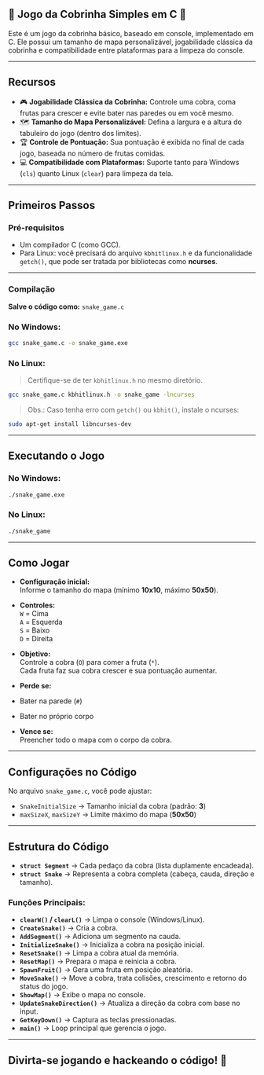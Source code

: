 
## 🐍 Jogo da Cobrinha Simples em C 🐍

Este é um jogo da cobrinha básico, baseado em console, implementado em C. Ele possui um tamanho de mapa personalizável, jogabilidade clássica da cobrinha e compatibilidade entre plataformas para a limpeza do console.

---

## Recursos

- 🎮 **Jogabilidade Clássica da Cobrinha:** Controle uma cobra, coma frutas para crescer e evite bater nas paredes ou em você mesmo.  
- 🗺️ **Tamanho do Mapa Personalizável:** Defina a largura e a altura do tabuleiro do jogo (dentro dos limites).  
- 🏆 **Controle de Pontuação:** Sua pontuação é exibida no final de cada jogo, baseada no número de frutas comidas.  
- 💻 **Compatibilidade com Plataformas:** Suporte tanto para Windows (`cls`) quanto Linux (`clear`) para limpeza da tela.

---

##  Primeiros Passos

###  Pré-requisitos

- Um compilador C (como GCC).  
- Para Linux: você precisará do arquivo `kbhitlinux.h` e da funcionalidade `getch()`, que pode ser tratada por bibliotecas como **ncurses**.  

---

### Compilação

**Salve o código como:** `snake_game.c`  

###  No Windows:
```bash
gcc snake_game.c -o snake_game.exe
```

###  No Linux:
> Certifique-se de ter `kbhitlinux.h` no mesmo diretório.

```bash
gcc snake_game.c kbhitlinux.h -o snake_game -lncurses
```
> Obs.: Caso tenha erro com `getch()` ou `kbhit()`, instale o ncurses:  
```bash
sudo apt-get install libncurses-dev
```

---

##  Executando o Jogo

### No Windows:
```bash
./snake_game.exe
```

### No Linux:
```bash
./snake_game
```

---

## Como Jogar

- **Configuração inicial:**  
Informe o tamanho do mapa (mínimo **10x10**, máximo **50x50**).

- **Controles:**  
`W` = Cima  
`A` = Esquerda  
`S` = Baixo  
`D` = Direita  

- **Objetivo:**  
Controle a cobra (`O`) para comer a fruta (`*`).  
Cada fruta faz sua cobra crescer e sua pontuação aumentar.

- **Perde se:**  
- Bater na parede (`#`)  
- Bater no próprio corpo  

- **Vence se:**  
Preencher todo o mapa com o corpo da cobra.

---

## Configurações no Código

No arquivo `snake_game.c`, você pode ajustar:  
- `SnakeInitialSize` → Tamanho inicial da cobra (padrão: **3**)  
- `maxSizeX`, `maxSizeY` → Limite máximo do mapa (**50x50**)  

---

## Estrutura do Código

- **`struct Segment`** → Cada pedaço da cobra (lista duplamente encadeada).  
- **`struct Snake`** → Representa a cobra completa (cabeça, cauda, direção e tamanho).  

### Funções Principais:
- **`clearW()` / `clearL()`** → Limpa o console (Windows/Linux).  
- **`CreateSnake()`** → Cria a cobra.  
- **`AddSegment()`** → Adiciona um segmento na cauda.  
- **`InitializeSnake()`** → Inicializa a cobra na posição inicial.  
- **`ResetSnake()`** → Limpa a cobra atual da memória.  
- **`ResetMap()`** → Prepara o mapa e reinicia a cobra.  
- **`SpawnFruit()`** → Gera uma fruta em posição aleatória.  
- **`MoveSnake()`** → Move a cobra, trata colisões, crescimento e retorno do status do jogo.  
- **`ShowMap()`** → Exibe o mapa no console.  
- **`UpdateSnakeDirection()`** → Atualiza a direção da cobra com base no input.  
- **`GetKeyDown()`** → Captura as teclas pressionadas.  
- **`main()`** → Loop principal que gerencia o jogo.

---

## Divirta-se jogando e hackeando o código! 🎉
